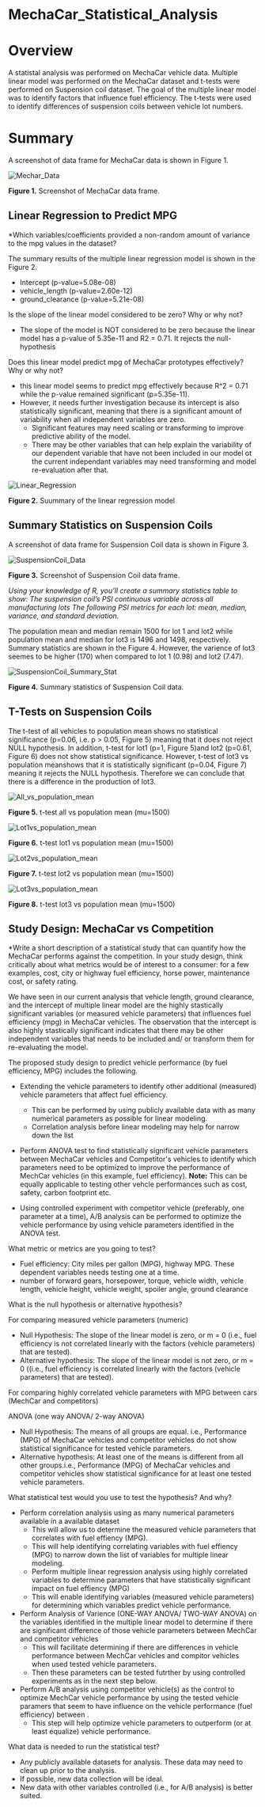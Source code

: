# MechaCar_Statistical_Analysis

# Overview
A statistal analysis was performed on MechaCar vehicle data. Multiple linear model was performed on the MechaCar dataset and t-tests were performed on Suspension coil dataset. The goal of the multiple linear model was to identify factors that influence fuel efficiency. The t-tests were used to identify differences of suspension coils between vehicle lot numbers. 

# Summary

A screenshot of data frame for MechaCar data is shown in Figure 1. 

![Mechar_Data](/images/MechaCar-data.png)

**Figure 1.** Screenshot of MechaCar data frame.

## Linear Regression to Predict MPG

*Which variables/coefficients provided a non-random amount of variance to the mpg values in the dataset?

The summary results of the multiple linear regression model is shown in the Figure 2.

- Intercept (p-value=5.08e-08)
- vehicle_length (p-value=2.60e-12)
- ground_clearance (p-value=5.21e-08)


Is the slope of the linear model considered to be zero? Why or why not?
- The slope of the model is NOT considered to be zero because the linear model has a p-value of 5.35e-11 and R2 = 0.71. It rejects the null-hypothesis

Does this linear model predict mpg of MechaCar prototypes effectively? Why or why not?
- this linear model seems to predict mpg effectively because R^2 = 0.71 while the p-value remained significant (p=5.35e-11). 
- However, it needs further investigation because its intercept is also statistically significant, meaning that there is a significant amount of variability when all independent variables are zero. 
  - Significant features may need scaling or transforming to improve predictive ability of the model.
  - There may be other variables that can help explain the variability of our dependent variable that have not been included in our model ot the current independant variables may need transforming and model re-evaluation after that.  

![Linear_Regression](/images/lm-mpg_vehicle_param.png)

**Figure 2.** Suummary of the linear regression model 

## Summary Statistics on Suspension Coils

A screenshot of data frame for Suspension Coil data is shown in Figure 3. 

![SuspensionCoil_Data](/images/suspension-coil-data.png)

**Figure 3.** Screenshot of Suspension Coil data frame.


*Using your knowledge of R, you’ll create a summary statistics table to show:
The suspension coil’s PSI continuous variable across all manufacturing lots
The following PSI metrics for each lot: mean, median, variance, and standard deviation.*

The population mean and median remain 1500 for lot 1 and lot2 while population mean and median for lot3 is 1496 and 1498, respectively. Summary statistics are shown in the Figure 4. However, the varience of lot3 seemes to be higher (170) when compared to lot 1 (0.98) and lot2 (7.47).

![SuspensionCoil_Summary_Stat](/images/total-summary.png)

**Figure 4.** Summary statistics of Suspension Coil data.

## T-Tests on Suspension Coils

The t-test of all vehicles to population mean shows no statistical significance (p=0.06, i.e. p > 0.05, Figure 5) meaning that it does not reject NULL hypothesis. In addition, t-test for lot1 (p=1, Figure 5)and lot2 (p=0.61, Figure 6) does not show statistical significance. However, t-test of lot3 vs population meanshows that it is statistically significant (p=0.04, Figure 7) meaning it rejects the NULL hypothesis. Therefore we can conclude that there is a difference in the production of lot3. 

![All_vs_population_mean](/images/ttest-all-vs-popmean.png)

**Figure 5.** t-test all vs population mean (mu=1500)

![Lot1vs_population_mean](/images/ttest-lot1-vs-popmean.png)

**Figure 6.** t-test lot1 vs population mean (mu=1500)

![Lot2vs_population_mean](/images/ttest-lot2-vs-popmean.png)

**Figure 7.** t-test lot2 vs population mean (mu=1500)

![Lot3vs_population_mean](/images/ttest-lot3-vs-popmean.png)

**Figure 8.** t-test lot3 vs population mean (mu=1500)


## Study Design: MechaCar vs Competition

*Write a short description of a statistical study that can quantify how the MechaCar performs against the competition. In your study design, think critically about what metrics would be of interest to a consumer: for a few examples, cost, city or highway fuel efficiency, horse power, maintenance cost, or safety rating.

We have seen in our current analysis that vehicle length, ground clearance, and the intercept of multiple linear model are the highly stastically significant variables (or measured vehicle parameters) that influences fuel efficiency (mpg) in MechaCar vehicles. The observation that the intercept is also highly stastically significant indicates that there may be other independent variables that needs to be included and/ or transform them for re-evaluating the model.

The proposed study design to predict vehicle performance (by fuel efficiency, MPG) includes the following.
- Extending the vehicle parameters to identify other additional (measured) vehicle parameters that affect fuel efficiency.
  - This can be performed by using publicly available data with as many numerical parameters as possible for linear modeling.
  - Correlation analysis before linear modeling may help for narrow down the list

- Perform ANOVA test to find statistically significant vehicle parameters between MechaCar vehicles and Competitor's vehicles to identify which parameters need to be optimized to improve the performance of MechCar vehicles (in this example, fuel efficiency). **Note:** This can be equally applicable to testing other vehcle performances such as cost, safety, carbon footprint etc.

- Using controlled experiment with competitor vehicle (preferably, one parameter at a time), A/B analysis can be performed to optimize the vehicle performance by using vehicle parameters identified in the ANOVA test.

What metric or metrics are you going to test?
- Fuel efficiency: City miles per gallon (MPG), highway MPG. These dependent variables needs testing one at a time.
- number of forward gears, horsepower, torque, vehicle width, vehicle length, vehicle height, vehicle weight, spoiler angle, ground clearance

What is the null hypothesis or alternative hypothesis?

For comparing measured vehicle parameters (numeric)
- Null Hypothesis: The slope of the linear model is zero, or m = 0 (i.e., fuel efficiency is not correlated linearly with the factors (vehicle parameters) that are tested).
- Alternative hypothesis: The slope of the linear model is not zero, or m = 0 ((i.e., fuel efficiency is correlated linearly with the factors (vehicle parameters) that are tested).

For comparing highly correlated vehicle parameters with MPG between cars (MechCar and competitors)

ANOVA (one way ANOVA/ 2-way ANOVA)
- Null Hypothesis: The means of all groups are equal. i.e., Performance (MPG) of MechaCar vehicles and competitor vehicles do not show statistical significance for tested vehicle parameters. 
- Alternative hypothesis: At least one of the means is different from all other groups.i.e., Performance (MPG) of MechaCar vehicles and competitor vehicles show statistical significance for at least one tested vehicle parameters. 

What statistical test would you use to test the hypothesis? And why?
- Perform correlation analysis using as many numerical parameters available in a available dataset 
  - This will allow us to determine the measured vehicle parameters that correlates with fuel effiency (MPG).
  - This will help identifying correlating variables with fuel effiency (MPG) to narrow down the list of variables for multiple linear modeling. 
  - Perform multiple linear regression analysis using highly correlated variables to determine parameters that have statistically significant impact on fuel effiency (MPG)
  - This will enable identifying variables (measured vehicle parameters) for determining which variables predict vehicle performance. 
- Perform Analysis of Varience (ONE-WAY ANOVA/ TWO-WAY ANOVA) on the variables identified in the multiple linear model to determine if there are significant difference of those vehicle parameters between MechCar and competitor vehicles
  - This will facilitate determining if there are differences in vehicle performance between MechCar vehicles and compitor vehicles when used tested vehicle parameters. 
  - Then these parameters can be tested futrther by using controlled experiments as in the next step below. 
- Perform A/B analysis using competitor vehicle(s) as the control to optimize MechCar vehicle performance by using the tested vehicle paramers that seem to have influence on the vehicle performance (fuel efficiency) between .
    - This step will help optimize vehicle parameters to outperform (or at least equalize) vehicle performance.

What data is needed to run the statistical test?
- Any publicly available datasets for analysis. These data may need to clean up prior to the analysis.
- If possible, new data collection will be ideal. 
- New data with other variables controlled (i.e., for A/B analysis) is better suited.
